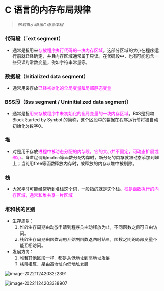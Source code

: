 # C 语言的内存布局规律

> *转载自小甲鱼C语言课程*

### 代码段（Text    segment） 

- 通常是指用来<span style="color:#ff00ff">存放程序执行代码的一块内存区域</span>。这部分区域的大小在程序运行前就已经确定，并且内存区域通常属于只读。在代码段中，也有可能包含一些只读的常数变量，例如字符串常量等。

### 数据段（Initialized  data  segment）

- 通常用来存放<span style="color:#ff00ff">已经初始化的全局变量和局部静态变量</span>

### BSS段（Bss  segment / Uninitialized data segment）

- 通常是指<span style="color:#ff00ff">用来存放程序中未初始化的全局变量的一块内存区域</span>。BSS是拥吻Block  Started  by  Symbol 的简称，这个区段中的数据在程序运行前将被自动初始化为数字0。

### 堆

- 对是用于存放<span style="color:#ff00ff">进程中被动态分配的内存段，它的大小并不固定，可动态扩展或缩小</span>。当进程调用malloc等函数分配内存时，新分配的内存就被动态添加到堆上；当利用free等函数释放内存时，被释放的内存从堆中被剔除。

### 栈

- 大家平时可能经常听到堆栈这个词，一般指的就是这个栈。<span style="color:#ff00ff">栈是函数执行的内存区域，通常和堆共享一片区域</span>

### 堆和栈的区别

- 生存周期：
  1. 堆的生存周期由动态申请到程序员主动释放为止，不同函数之间可自由访问。
  2. 栈的生存周期由函数调用开始到函数返回时结束，函数之间的局部变量不能互相访问。
- 发展方向：
  1. 堆和其他区段一样，都是从低地址到高地址发展
  2. 栈则相反，是由高地址向低地址发展

![image-20221124203222391](E:\C语言考研学习\笔记\images\image-20221124203222391.png)

![image-20221124203338907](E:\C语言考研学习\笔记\images\image-20221124203338907.png)

